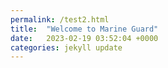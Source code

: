 ```yaml
---
permalink: /test2.html
title:  "Welcome to Marine Guard"
date:   2023-02-19 03:52:04 +0000
categories: jekyll update
---
```

